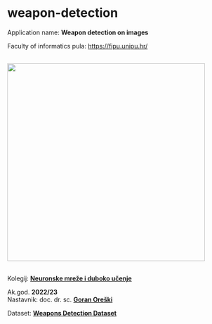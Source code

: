 # weapon-detection

Application name:
**Weapon detection on images**

Faculty of informatics pula:
https://fipu.unipu.hr/

\
<img src="https://user-images.githubusercontent.com/58902846/210407981-928df4c7-1f6f-4d16-8d06-f4a017fa4a62.png" width="450"/>

\
Kolegij:
**[Neuronske mreže i duboko učenje](https://fipu.unipu.hr/fipu/predmet/nmdu)**

Ak.god. **2022/23**  
Nastavnik: doc. dr. sc. **[Goran Oreški](https://fipu.unipu.hr/fipu/goran.oreski)**

Dataset: **[Weapons Detection Dataset](https://www.kaggle.com/datasets/raghavnanjappan/weapon-dataset-for-yolov5)**
